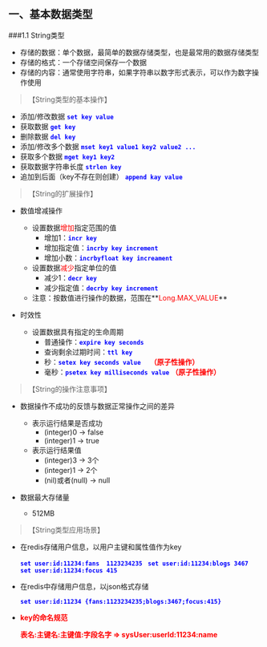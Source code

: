 ## 一、基本数据类型

###1.1  String类型

- 存储的数据：单个数据，最简单的数据存储类型，也是最常用的数据存储类型
- 存储的格式：一个存储空间保存一个数据
- 存储的内容：通常使用字符串，如果字符串以数字形式表示，可以作为数字操作使用



> 【String类型的基本操作】

- 添加/修改数据    **<font color="blue">`set key value`</font>**
- 获取数据   **<font color="blue"> `get key`</font>**
- 删除数据    **<font color="blue">`del key`</font>**
- 添加/修改多个数据     **<font color="blue">`mset key1 value1 key2 value2 ...`</font>**
- 获取多个数据   **<font color="blue">`mget key1 key2`</font>**
- 获取数据字符串长度    **<font color="blue">`strlen key`</font>**
- 追加到后面（key不存在则创建）  **<font color="blue">`append kay value`</font>**



> 【String的扩展操作】

- 数值增减操作
  - 设置数据<font color="red">增加</font>指定范围的值	
    - 增加1：**<font color="blue">`incr key`</font>**
    - 增加指定值：**<font color="blue">`incrby key increment`</font>**
    - 增加小数：**<font color="blue">`incrbyfloat key increament`</font>**
  - 设置数据<font color="red">减少</font>指定单位的值
    - 减少1：**<font color="blue">`decr key`</font>**
    - 减少指定值：**<font color="blue">`decrby key increment`</font>**
  - 注意：按数值进行操作的数据，范围在**<font color="red">Long.MAX_VALUE</font>**

- 时效性
  - 设置数据具有指定的生命周期
    - 普通操作：**<font color="blue">`expire key seconds`</font>**
    - 查询剩余过期时间：**<font color="blue">`ttl key`</font>**
    - 秒：**<font color="blue">`setex key seconds value  `</font>**  **<font color="red">（原子性操作）</font>**
    - 毫秒：**<font color="blue">`psetex key milliseconds value`</font>**  **<font color="red">（原子性操作）</font>**



> 【String的操作注意事项】

- 数据操作不成功的反馈与数据正常操作之间的差异
  - 表示运行结果是否成功
    - (integer)0 -> false
    - (integer)1 -> true
  - 表示运行结果值
    - (integer)3	->    3个
    - (integer)1    ->    2个
    - (nil)或者(null) -> null

- 数据最大存储量
  - 512MB



> 【String类型应用场景】

- 在redis存储用户信息，以用户主键和属性值作为key

  **<font color="blue">`set user:id:11234:fans  1123234235 `</font>**
  **<font color="blue">`set user:id:11234:blogs 3467`</font>**
  **<font color="blue">`set user:id:11234:focus 415 `</font>**

- 在redis中存储用户信息，以json格式存储

  **<font color="blue">`set user:id:11234 {fans:1123234235;blogs:3467;focus:415}`</font>**

- **<font color="red">key的命名规范</font>**

  **<font color="red">表名:主键名:主键值:字段名字  => sysUser:userId:11234:name</font>**



